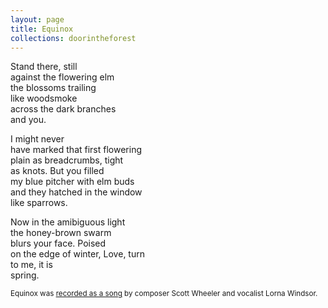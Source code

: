 ```yaml
---
layout: page
title: Equinox
collections: doorintheforest
---
```


Stand there, still<br>
against the flowering elm<br>
the blossoms trailing<br>
like woodsmoke<br>
across the dark branches<br>
and you.

I might never<br>
have marked that first flowering<br>
plain as breadcrumbs, tight<br>
as knots. But you filled<br>
my blue pitcher with elm buds<br>
and they hatched in the window<br>
like sparrows.

Now in the amibiguous light<br>
the honey-brown swarm<br>
blurs your face. Poised<br>
on the edge of winter, Love, turn<br>
to me, it is<br>
spring.

<small>Equinox was [recorded as a song](https://open.spotify.com/track/2I2IrxvHddz5foJROT6xam) by composer Scott Wheeler and vocalist Lorna Windsor.</small>

